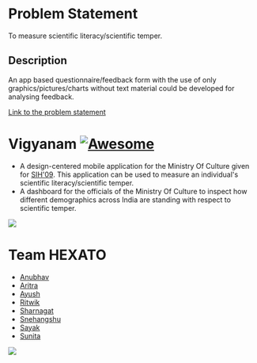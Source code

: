 # Problem Statement

To measure scientific literacy/scientific temper.

## Description

An app based questionnaire/feedback form with the use of only graphics/pictures/charts without text material could be developed for analysing feedback. 

[Link to the problem statement](https://www.youtube.com/watch?v=n7hL-gRhAcU&featur=)

# Vigyanam [![Awesome](https://cdn.rawgit.com/sindresorhus/awesome/d7305f38d29fed78fa85652e3a63e154dd8e8829/media/badge.svg)](https://github.com/sindresorhus/awesome)
- A design-centered mobile application for the Ministry Of Culture given for [SIH'09](https://www.sih.gov.in/sih2019). This application can be used to measure an individual's scientific literacy/scientific temper.
- A dashboard for the officials of the Ministry Of Culture to inspect how different demographics across India are standing with respect to scientific temper.

![](https://i.ibb.co/N981Nzv/Screen-Shot-2019-02-27-at-11-39-24-AM.png)

# Team HEXATO

- [Anubhav](https://www.linkedin.com/in/xprilion/) 
- [Aritra](https://www.linkedin.com/in/aritra-roy-gosthipaty-732018165/)
- [Ayush](https://www.linkedin.com/in/ayush-thakur-731914149/)
- [Ritwik](https://www.linkedin.com/in/ritwik-raha/)
- [Sharnagat](https://www.linkedin.com/in/sharnagat-thakur-51213b147/)
- [Snehangshu](https://www.linkedin.com/in/snehangshu-bhattacharya-3891b5153/)
- [Sayak](https://www.linkedin.com/in/sayak-paul/) 
- [Sunita](https://www.linkedin.com/in/sunitasen/)

![](https://i.ibb.co/r5pTNkz/Screen-Shot-2019-02-27-at-11-39-39-AM.png)
